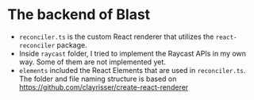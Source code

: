 # The backend of Blast

- `reconciler.ts` is the custom React renderer that utilizes the `react-reconciler` package.
- Inside `raycast` folder, I tried to implement the Raycast APIs in my own way. Some of them are not implemented yet.
- `elements` included the React Elements that are used in `reconciler.ts`. The folder and file naming structure is based on <https://github.com/clayrisser/create-react-renderer>
